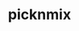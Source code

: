 ---
layout: home
title: picknmix
description: Some Sass mixins
links:
  - text: Browse
    href: /mixins
permalink: /
---